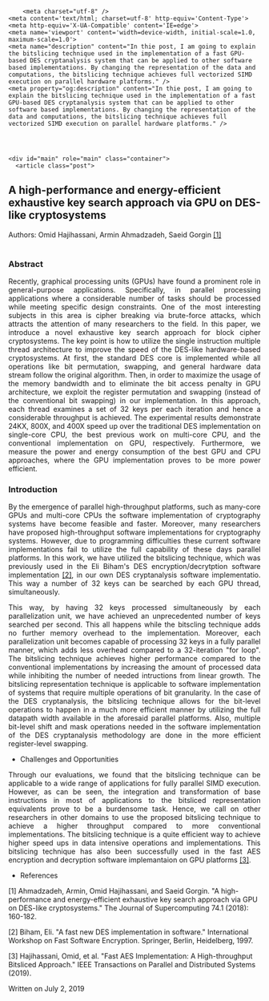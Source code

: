 <html>
  <head>
    <title>A high-performance and energy-efficient exhaustive key search approach via GPU on DES-like cryptosystems – Omid Hajihassani – University of Alberta</title>

        <meta charset="utf-8" />
    <meta content='text/html; charset=utf-8' http-equiv='Content-Type'>
    <meta http-equiv='X-UA-Compatible' content='IE=edge'>
    <meta name='viewport' content='width=device-width, initial-scale=1.0, maximum-scale=1.0'>
    <meta name="description" content="In thie post, I am going to explain the bitslicing technique used in the implementation of a fast GPU-based DES cryptanalysis system that can be applied to other software based implementations. By changing the representation of the data and computations, the bitslicing technique achieves full vectorized SIMD execution on parallel hardware platforms." />
    <meta property="og:description" content="In thie post, I am going to explain the bitslicing technique used in the implementation of a fast GPU-based DES cryptanalysis system that can be applied to other software based implementations. By changing the representation of the data and computations, the bitslicing technique achieves full vectorized SIMD execution on parallel hardware platforms." />
    
  </head>

  <body>
    <div class="wrapper-masthead">
      <div class="container">
        <header class="masthead clearfix">
        </header>
      </div>
    </div>

    <div id="main" role="main" class="container">
      <article class="post">
  <h2>A high-performance and energy-efficient exhaustive key search approach via GPU on DES-like cryptosystems</h2>
  <div>Authors: Omid Hajihassani, Armin Ahmadzadeh, Saeid Gorgin
  <a href="https://link.springer.com/article/10.1007/s11227-017-2120-9">[1]</a></div>
  <br />
  <div class="entry">
  <h3>Abstract</h3>
    <p align="justify">Recently, graphical processing units (GPUs) have found a prominent role in general-purpose applications. Specifically, in parallel processing applications where a considerable number of tasks should be processed while meeting specific design constraints. One of the most interesting subjects in this area is cipher breaking via brute-force attacks, which attracts the attention of many researchers to the field. In this paper, we introduce a novel exhaustive key search approach for block cipher cryptosystems. The key point is how to utilize the single instruction multiple thread architecture to improve the speed of the DES-like hardware-based cryptosystems. At first, the standard DES core is implemented while all operations like bit permutation, swapping, and general hardware data stream follow the original algorithm. Then, in order to maximize the usage of the memory bandwidth and to eliminate the bit access penalty in GPU architecture, we exploit the register permutation and swapping (instead of the conventional bit swapping) in our implementation. In this approach, each thread examines a set of 32 keys per each iteration and hence a considerable throughput is achieved. The experimental results demonstrate 24KX, 800X, and 400X speed up over the traditional DES implementation on single-core CPU, the best previous work on multi-core CPU, and the conventional implementation on GPU, respectively. Furthermore, we measure the power and energy consumption of the best GPU and CPU approaches, where the GPU implementation proves to be more power efficient.</p>

  <h3>Introduction</h3>
    <p align="justify">By the emergence of parallel high-throughput platforms, such as many-core GPUs and multi-core CPUs the software implementation of cryptography systems have become feasible and faster. Moreover, many researchers have proposed high-throughput software implementations for cryptography systems. However, due to programming difficulties these current software implementations fail to utilize the full capability of these days parallel platforms. In this work, we have utilized the bitslicing technique, which was previously used in the Eli Biham's DES encryption/decrytption software implementation <a href="https://link.springer.com/content/pdf/10.1007/BFb0052352.pdf">[2]</a>, in our own DES cryptanalysis software implementatio. This way a number of 32 keys can be searched by each GPU thread, simultaneously. </p>
    <p align="justify">This way, by having 32 keys processed simultaneously by each parallelization unit, we have achieved an unprecedented number of keys searched per second. This all happens while the bitscling technique adds no further memory overhead to the implementation. Moreover, each parallelization unit becomes capable of processing 32 keys in a fully parallel manner, which adds less overhead compared to a 32-iteration "for loop". The bitslicing technique achieves higher performance compared to the conventional implementations by increasing the amount of processed data while inhibiting the number of needed intructions from linear growth. The bitslicing representation technique is applicable to software implementation of systems that require multiple operations of bit granularity. In the case of the DES cryptanalysis, the bitslicing technique allows for the bit-level operations to happen in a much more efficient manner by utilizing the full datapath width available in the aforesaid parallel platforms. Also, multiple bit-level shift and mask operations needed in the software implementation of the DES cryptanalysis methodology are done in the more efficient register-level swapping.</p>
    
<ul>
  <li>Challenges and Opportunities</li>
</ul>
  <p align="justify">Through our evaluations, we found that the bitslicing technique can be applicable to a wide range of applications for fully parallel SIMD execution. However, as can be seen, the integration and transformation of base instructions in most of applications to the bitsliced representation equivalents prove to be a burdensome task. Hence, we call on other researchers in other domains to use the proposed bitslicing technique to achieve a higher throughput compared to more conventional implementations. The bitslicing technique is a quite efficient way to achieve higher speed ups in data intensive operations and implementations. This bitslicing technique has also been successfully used in the fast AES encryption and decryption software implemantaion on GPU platforms <a href="https://ieeexplore.ieee.org/abstract/document/8691582">[3]</a>. </p>
<ul>
  <li>References</li>
</ul>
<p>[1] Ahmadzadeh, Armin, Omid Hajihassani, and Saeid Gorgin. "A high-performance and energy-efficient exhaustive key search approach via GPU on DES-like cryptosystems." The Journal of Supercomputing 74.1 (2018): 160-182.</p>
<p>[2] Biham, Eli. "A fast new DES implementation in software." International Workshop on Fast Software Encryption. Springer, Berlin, Heidelberg, 1997.</p>
<p>[3] Hajihassani, Omid, et al. "Fast AES Implementation: A High-throughput Bitsliced Approach." IEEE Transactions on Parallel and Distributed Systems (2019).</p>
  </div>
  <div class="date">
    Written on July 2, 2019
  </div>
</body>
</html>
